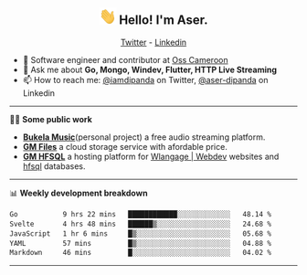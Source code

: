 <h2 align="center"> <img src="https://github.com/gabriel-TheCode/gabriel-TheCode/blob/master/gifs/Hi.gif" width="30px"> Hello! I'm Aser.</h2>
<p align="center">
  <a href="https://twitter.com/iamdipanda">Twitter</a> - 
  <a href="https://www.linkedin.com/in/aser-dipanda/">Linkedin</a>
</p>


- 🔭 Software engineer and contributor at [Oss Cameroon](https://github.com/osscameroon)
- 💬 Ask me about **Go, Mongo, Windev, Flutter, HTTP Live Streaming**
- 📫 How to reach me: [@iamdipanda](https://twitter.com/iamdipanda) on Twitter, [@aser-dipanda](https://www.linkedin.com/in/aser-dipanda/) on Linkedin

-------

👨‍💻 **Some public work**

- **[Bukela Music](https://music.bukela.co)**(personal project) a free audio streaming platform. 
- **[GM Files](https://gamesmania.io)** a cloud storage service with afordable price.
- **[GM HFSQL](https://gamesmania.io)** a hosting platform for [Wlangage | Webdev](https://pcsoft.fr/webdev/index.html) websites and [hfsql](https://pcsoft.fr/accueilpub/hfsql.htm) databases.
-------

📊 **Weekly development breakdown**

<!--START_SECTION:waka-->

```txt
Go           9 hrs 22 mins   ████████████░░░░░░░░░░░░░   48.14 %
Svelte       4 hrs 48 mins   ██████▒░░░░░░░░░░░░░░░░░░   24.68 %
JavaScript   1 hr 6 mins     █▒░░░░░░░░░░░░░░░░░░░░░░░   05.68 %
YAML         57 mins         █▒░░░░░░░░░░░░░░░░░░░░░░░   04.88 %
Markdown     46 mins         █░░░░░░░░░░░░░░░░░░░░░░░░   04.02 %
```

<!--END_SECTION:waka-->

-------
